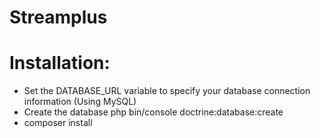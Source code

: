 # Streamplus

# Installation:
- Set the DATABASE_URL variable to specify your database connection information (Using MySQL)
- Create the database
 php bin/console doctrine:database:create
- composer install
